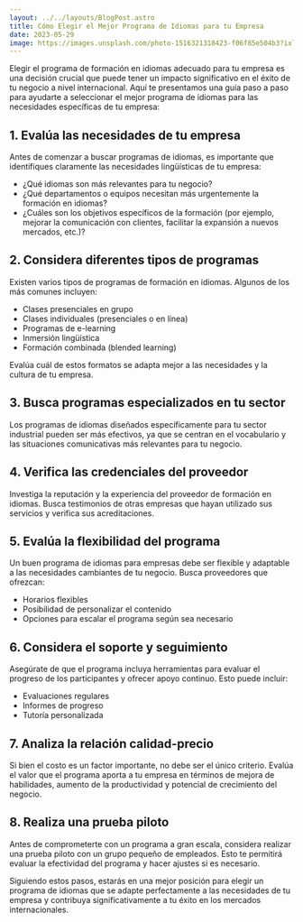 ```yaml
---
layout: ../../layouts/BlogPost.astro
title: Cómo Elegir el Mejor Programa de Idiomas para tu Empresa
date: 2023-05-29
image: https://images.unsplash.com/photo-1516321318423-f06f85e504b3?ixlib=rb-1.2.1&auto=format&fit=crop&w=1350&q=80
---
```


Elegir el programa de formación en idiomas adecuado para tu empresa es una decisión crucial que puede tener un impacto significativo en el éxito de tu negocio a nivel internacional. Aquí te presentamos una guía paso a paso para ayudarte a seleccionar el mejor programa de idiomas para las necesidades específicas de tu empresa:

## 1. Evalúa las necesidades de tu empresa

Antes de comenzar a buscar programas de idiomas, es importante que identifiques claramente las necesidades lingüísticas de tu empresa:

- ¿Qué idiomas son más relevantes para tu negocio?
- ¿Qué departamentos o equipos necesitan más urgentemente la formación en idiomas?
- ¿Cuáles son los objetivos específicos de la formación (por ejemplo, mejorar la comunicación con clientes, facilitar la expansión a nuevos mercados, etc.)?

## 2. Considera diferentes tipos de programas

Existen varios tipos de programas de formación en idiomas. Algunos de los más comunes incluyen:

- Clases presenciales en grupo
- Clases individuales (presenciales o en línea)
- Programas de e-learning
- Inmersión lingüística
- Formación combinada (blended learning)

Evalúa cuál de estos formatos se adapta mejor a las necesidades y la cultura de tu empresa.

## 3. Busca programas especializados en tu sector

Los programas de idiomas diseñados específicamente para tu sector industrial pueden ser más efectivos, ya que se centran en el vocabulario y las situaciones comunicativas más relevantes para tu negocio.

## 4. Verifica las credenciales del proveedor

Investiga la reputación y la experiencia del proveedor de formación en idiomas. Busca testimonios de otras empresas que hayan utilizado sus servicios y verifica sus acreditaciones.

## 5. Evalúa la flexibilidad del programa

Un buen programa de idiomas para empresas debe ser flexible y adaptable a las necesidades cambiantes de tu negocio. Busca proveedores que ofrezcan:

- Horarios flexibles
- Posibilidad de personalizar el contenido
- Opciones para escalar el programa según sea necesario

## 6. Considera el soporte y seguimiento

Asegúrate de que el programa incluya herramientas para evaluar el progreso de los participantes y ofrecer apoyo continuo. Esto puede incluir:

- Evaluaciones regulares
- Informes de progreso
- Tutoría personalizada

## 7. Analiza la relación calidad-precio

Si bien el costo es un factor importante, no debe ser el único criterio. Evalúa el valor que el programa aporta a tu empresa en términos de mejora de habilidades, aumento de la productividad y potencial de crecimiento del negocio.

## 8. Realiza una prueba piloto

Antes de comprometerte con un programa a gran escala, considera realizar una prueba piloto con un grupo pequeño de empleados. Esto te permitirá evaluar la efectividad del programa y hacer ajustes si es necesario.

Siguiendo estos pasos, estarás en una mejor posición para elegir un programa de idiomas que se adapte perfectamente a las necesidades de tu empresa y contribuya significativamente a tu éxito en los mercados internacionales.